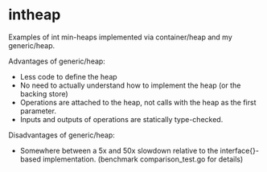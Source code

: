 intheap
=======
Examples of int min-heaps implemented via container/heap and my generic/heap.

Advantages of generic/heap:
 - Less code to define the heap
 - No need to actually understand how to implement the heap (or the backing store)
 - Operations are attached to the heap, not calls with the heap as the first parameter.
 - Inputs and outputs of operations are statically type-checked.
 
 Disadvantages of generic/heap:
 - Somewhere between a 5x and 50x slowdown relative to the interface{}-based implementation. (benchmark comparison_test.go for details)
